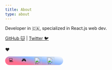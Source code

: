 ```yaml
---
title: About
type: about
---
```


Developer in 🇨🇦, specialized in React.js web dev.



[GitHub 🐱](https://github.com/flaming-cl)  |  [Twitter 🐦](https://twitter.com/flaming_cl)

❤️ 
<section style="
    display: grid;
    width: 164px;
    grid-template-columns: 1fr 1fr 1fr 1fr;
    background: linear-gradient(192deg, rgb(255 255 255), rgb(140, 185, 255) 41.07%, rgb(255, 109, 140) 76.05%);
    border-radius: 23px;
    padding: 2px 12px;">
    <div>💻</div> 
    <div>🎮</div>
    <img src="https://user-images.githubusercontent.com/51183663/217701653-5f6a9bcc-a0a4-4e35-9d6d-f3c39623b182.png" width = "24" height = "24" alt="film" align=center />
    <img src="https://user-images.githubusercontent.com/51183663/217700781-2377d5e4-9e33-4712-b1da-4de5472e798b.png" width = "24" height = "24" alt="film" align=center />
</section>
